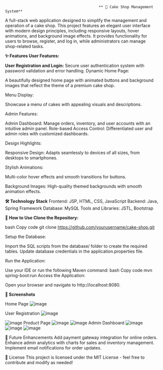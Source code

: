                                                ** 🍰 Cake Shop Management System**
A full-stack web application designed to simplify the management and operation of a cake shop. This project features an elegant user interface with modern design principles, including responsive layouts, hover animations, and background image effects. It provides functionality for users to browse, register, and log in, while administrators can manage shop-related tasks.

**✨ Features
User Features:**

**User Registration and Login:**
Secure user authentication system with password validation and error handling.
Dynamic Home Page:


A beautifully designed home page with animated buttons and background images that reflect the theme of a premium cake shop.


Menu Display:


Showcase a menu of cakes with appealing visuals and descriptions.


Admin Features:



Admin Dashboard:
Manage orders, inventory, and user accounts with an intuitive admin panel.
Role-based Access Control:
Differentiated user and admin roles with customized dashboards.


Design Highlights:


Responsive Design:
Adapts seamlessly to devices of all sizes, from desktops to smartphones.


Stylish Animations:


Multi-color hover effects and smooth transitions for buttons.


Background Images:
High-quality themed backgrounds with smooth animation effects.




**🛠️ Technology Stack**
Frontend: JSP, HTML, CSS, JavaScript
Backend: Java, Spring Framework
Database: MySQL
Tools and Libraries: JSTL, Bootstrap



**🌟 How to Use
Clone the Repository:**



bash
Copy code
git clone https://github.com/yourusername/cake-shop.git


Setup the Database:

Import the SQL scripts from the database/ folder to create the required tables.
Update database credentials in the application.properties file.


Run the Application:

Use your IDE or run the following Maven command:
bash
Copy code
mvn spring-boot:run
Access the Application:

Open your browser and navigate to http://localhost:8080.


**📸 Screenshots**

Home Page
![image](https://github.com/user-attachments/assets/5ed89636-6611-409f-81d8-b110e86fdc6c)

User Registration
![image](https://github.com/user-attachments/assets/14b74553-8ea8-4b9e-98c9-fa74247b8cc1)
                                      
                                          
![image](https://github.com/user-attachments/assets/3919717a-4f91-4056-bf10-aed13b8fbb5f)
Product Page
![image](https://github.com/user-attachments/assets/9f379207-276c-4ca4-9f82-5ebde8c641cb)
![image](https://github.com/user-attachments/assets/8c02ac9e-10ff-4292-b74d-63334b8f1816)
Admin Dashboard
![image](https://github.com/user-attachments/assets/490d0236-ee1b-4c88-892e-ef610cab1fbb)
![image](https://github.com/user-attachments/assets/a8189c2c-4a63-4e08-abe2-b597f9a6ee2f)
![image](https://github.com/user-attachments/assets/8f46de38-0518-430a-98eb-84793af1a988)



🚀 Future Enhancements
Add payment gateway integration for online orders.
Enhance admin analytics with charts for sales and inventory management.
Implement email notifications for order updates.



📄 License
This project is licensed under the MIT License - feel free to contribute and modify as needed!


                                     



